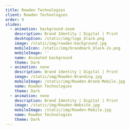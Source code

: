 ```yaml
---
title: Rowden Technologies
client: Rowden Technologies
order: 9
slides:
  - animation: background-zoom
    description: Brand Identity | Digital | Print
    desktopIcon: /static/img/logo_black.png
    image: /static/img/rowden-background.jpg
    mobileIcon: /static/img/brandmark_black-2x.png
    mobileImage: ''
    name: Animated background
    theme: Dark
  - animation: none
    description: Brand Identity | Digital | Print
    image: /static/img/Rowden-Branding.jpg
    mobileImage: /static/img/Rowden-Brand-Mobile.jpg
    name: Rowden Technologies
    theme: Dark
  - animation: none
    description: Brand Identity | Digital | Print
    image: /static/img/Rowden-Website.jpg
    mobileImage: /static/img/Rowden-Mobile.jpg
    name: Rowden Technologies
    theme: Dark
---
```


